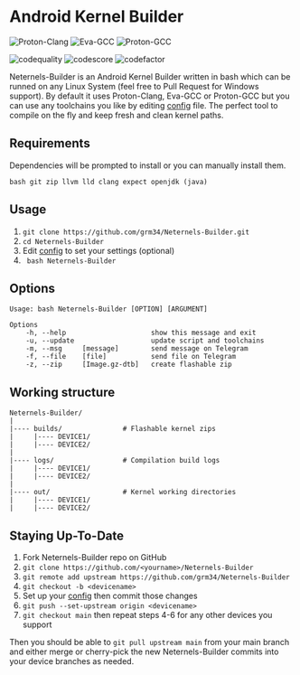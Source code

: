 # Android Kernel Builder

![Proton-Clang](https://img.shields.io/badge/Proton--Clang-⛓-yellow)
![Eva-GCC](https://img.shields.io/badge/Eva--GCC-⛓-blue)
![Proton-GCC](https://img.shields.io/badge/Proton--GCC-⛓-red)

![codequality](https://api.codiga.io/project/23638/score/svg)
![codescore](https://api.codiga.io/project/23638/status/svg)
![codefactor](https://www.codefactor.io/repository/github/grm34/neternels-builder/badge)

Neternels-Builder is an Android Kernel Builder written in bash which can be runned on any Linux System (feel free to Pull Request for Windows support). By default it uses Proton-Clang, Eva-GCC or Proton-GCC but you can use any toolchains you like by editing [config](https://github.com/grm34/Neternels-Builder/blob/main/config) file. The perfect tool to compile on the fly and keep fresh and clean kernel paths.

## Requirements

Dependencies will be prompted to install or you can manually install them.

    bash git zip llvm lld clang expect openjdk (java)

## Usage

1. `git clone https://github.com/grm34/Neternels-Builder.git`
2. `cd Neternels-Builder`
3. Edit [config](https://github.com/grm34/Neternels-Builder/blob/main/config) to set your settings (optional)
4. ` bash Neternels-Builder`

## Options

    Usage: bash Neternels-Builder [OPTION] [ARGUMENT]

    Options
        -h, --help                     show this message and exit
        -u, --update                   update script and toolchains
        -m, --msg     [message]        send message on Telegram
        -f, --file    [file]           send file on Telegram
        -z, --zip     [Image.gz-dtb]   create flashable zip

## Working structure

    Neternels-Builder/
    |
    |---- builds/               # Flashable kernel zips
    |     |---- DEVICE1/
    |     |---- DEVICE2/
    |
    |---- logs/                 # Compilation build logs
    |     |---- DEVICE1/
    |     |---- DEVICE2/
    |
    |---- out/                  # Kernel working directories
    |     |---- DEVICE1/
    |     |---- DEVICE2/

## Staying Up-To-Date


1. Fork Neternels-Builder repo on GitHub
2. `git clone https://github.com/<yourname>/Neternels-Builder`
3. `git remote add upstream https://github.com/grm34/Neternels-Builder`
4. `git checkout -b <devicename>`
5. Set up your <devicename> [config](https://github.com/grm34/Neternels-Builder/blob/main/config) then commit those changes
6. `git push --set-upstream origin <devicename>`
7. `git checkout main` then repeat steps 4-6 for any other devices you support

Then you should be able to `git pull upstream main` from your main branch and either merge or cherry-pick the new Neternels-Builder commits into your device branches as needed.
